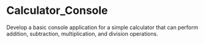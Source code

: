 # Calculator_Console
Develop a basic console application for a simple calculator that can perform addition, subtraction, multiplication, and division operations. 
